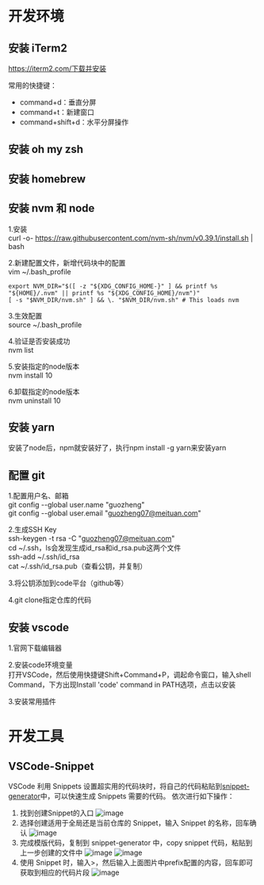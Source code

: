 # 开发环境
## 安装 iTerm2
https://iterm2.com/下载并安装

常用的快捷键：
- command+d：垂直分屏
- command+t：新建窗口
- command+shift+d：水平分屏操作
## 安装 oh my zsh
## 安装 homebrew
## 安装 nvm 和 node
1.安装  
curl -o- https://raw.githubusercontent.com/nvm-sh/nvm/v0.39.1/install.sh | bash

2.新建配置文件，新增代码块中的配置  
vim ~/.bash_profile
```
export NVM_DIR="$([ -z "${XDG_CONFIG_HOME-}" ] && printf %s "${HOME}/.nvm" || printf %s "${XDG_CONFIG_HOME}/nvm")"
[ -s "$NVM_DIR/nvm.sh" ] && \. "$NVM_DIR/nvm.sh" # This loads nvm
```

3.生效配置  
source ~/.bash_profile

4.验证是否安装成功  
nvm list

5.安装指定的node版本  
nvm install 10

6.卸载指定的node版本  
nvm uninstall 10
## 安装 yarn
安装了node后，npm就安装好了，执行npm install -g yarn来安装yarn
## 配置 git
1.配置用户名、邮箱  
git config --global user.name "guozheng"  
git config --global user.email "guozheng07@meituan.com"

2.生成SSH Key  
ssh-keygen -t rsa -C "guozheng07@meituan.com"  
cd ~/.ssh，ls会发现生成id_rsa和id_rsa.pub这两个文件  
ssh-add ~/.ssh/id_rsa  
cat ~/.ssh/id_rsa.pub（查看公钥，并复制）

3.将公钥添加到code平台（github等）

4.git clone指定仓库的代码
## 安装 vscode
1.官网下载编辑器

2.安装code环境变量  
打开VSCode，然后使用快捷键Shift+Command+P，调起命令窗口，输入shell Command，下方出现Install 'code' command in PATH选项，点击以安装

3.安装常用插件
# 开发工具
## VSCode-Snippet
VSCode 利用 Snippets 设置超实用的代码块时，将自己的代码粘贴到[snippet-generator](https://snippet-generator.app/)中，可以快速生成 Snippets 需要的代码。
依次进行如下操作：
1. 找到创建Snippet的入口
![image](https://user-images.githubusercontent.com/42236890/224686943-ed4d207a-1605-458c-a67b-f3d9d73b9bc1.png)
2. 选择创建适用于全局还是当前仓库的 Snippet，输入 Snippet 的名称，回车确认
![image](https://user-images.githubusercontent.com/42236890/224687301-5d2b1611-5856-472e-9cb5-57c08cfd3189.png)
3. 完成模版代码，复制到 snippet-generator 中，copy snippet 代码，粘贴到上一步创建的文件中
![image](https://user-images.githubusercontent.com/42236890/224688409-d5391bc8-9609-47c3-a73b-bb3bff7b1b98.png)
![image](https://user-images.githubusercontent.com/42236890/224688752-6d08510f-df90-4ac3-83e4-b3b08e88d7a0.png)
4. 使用 Snippet 时，输入>，然后输入上面图片中prefix配置的内容，回车即可获取到相应的代码片段
![image](https://user-images.githubusercontent.com/42236890/224689546-b3295379-2422-4b51-aa0c-9f838f5b125f.png)
